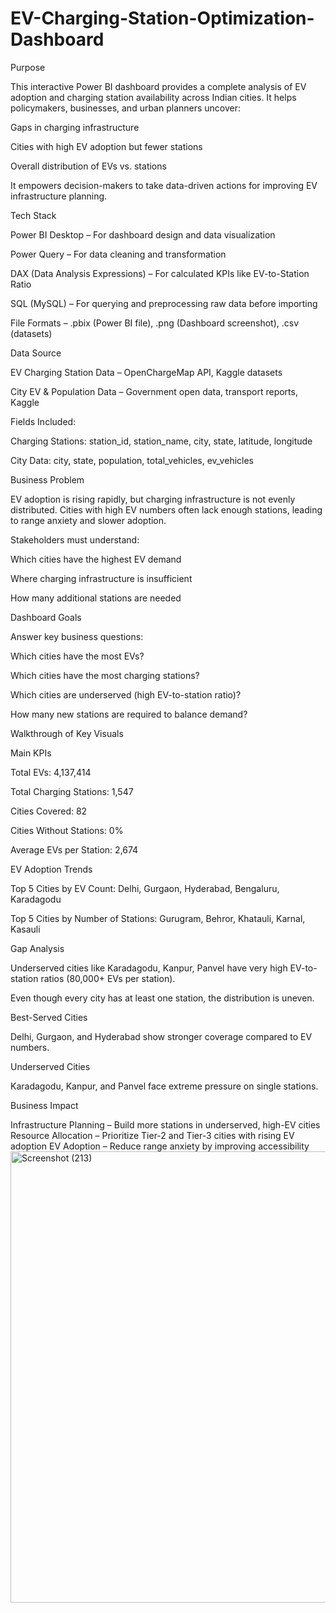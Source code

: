 # EV-Charging-Station-Optimization-Dashboard
Purpose

This interactive Power BI dashboard provides a complete analysis of EV adoption and charging station availability across Indian cities.
It helps policymakers, businesses, and urban planners uncover:

Gaps in charging infrastructure

Cities with high EV adoption but fewer stations

Overall distribution of EVs vs. stations

It empowers decision-makers to take data-driven actions for improving EV infrastructure planning.

Tech Stack

Power BI Desktop – For dashboard design and data visualization

Power Query – For data cleaning and transformation

DAX (Data Analysis Expressions) – For calculated KPIs like EV-to-Station Ratio

SQL (MySQL) – For querying and preprocessing raw data before importing

File Formats – .pbix (Power BI file), .png (Dashboard screenshot), .csv (datasets)

Data Source

EV Charging Station Data – OpenChargeMap API, Kaggle datasets

City EV & Population Data – Government open data, transport reports, Kaggle

Fields Included:

Charging Stations: station_id, station_name, city, state, latitude, longitude

City Data: city, state, population, total_vehicles, ev_vehicles

Business Problem

EV adoption is rising rapidly, but charging infrastructure is not evenly distributed.
Cities with high EV numbers often lack enough stations, leading to range anxiety and slower adoption.

Stakeholders must understand:

Which cities have the highest EV demand

Where charging infrastructure is insufficient

How many additional stations are needed

Dashboard Goals

Answer key business questions:

Which cities have the most EVs?

Which cities have the most charging stations?

Which cities are underserved (high EV-to-station ratio)?

How many new stations are required to balance demand?

Walkthrough of Key Visuals

Main KPIs

Total EVs: 4,137,414

Total Charging Stations: 1,547

Cities Covered: 82

Cities Without Stations: 0%

Average EVs per Station: 2,674

EV Adoption Trends

Top 5 Cities by EV Count: Delhi, Gurgaon, Hyderabad, Bengaluru, Karadagodu

Top 5 Cities by Number of Stations: Gurugram, Behror, Khatauli, Karnal, Kasauli

Gap Analysis

Underserved cities like Karadagodu, Kanpur, Panvel have very high EV-to-station ratios (80,000+ EVs per station).

Even though every city has at least one station, the distribution is uneven.

Best-Served Cities

Delhi, Gurgaon, and Hyderabad show stronger coverage compared to EV numbers.

Underserved Cities

Karadagodu, Kanpur, and Panvel face extreme pressure on single stations.

Business Impact

Infrastructure Planning – Build more stations in underserved, high-EV cities
Resource Allocation – Prioritize Tier-2 and Tier-3 cities with rising EV adoption
EV Adoption – Reduce range anxiety by improving accessibility
<img width="1348" height="722" alt="Screenshot (213)" src="https://github.com/user-attachments/assets/e250b7fa-3336-4870-b27a-4728395cd4e8" />
